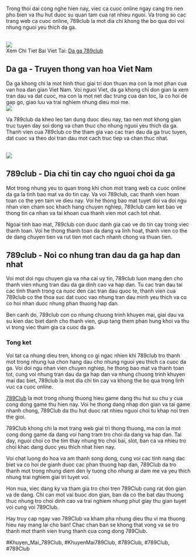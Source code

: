 <p>Trong thoi dai cong nghe hien nay, viec ca cuoc online ngay cang tro nen pho bien va thu hut duoc su quan tam cua rat nhieu nguoi. Va trong so cac trang web ca cuoc online, 789club la mot dia chi khong the bo qua doi voi nhung nguoi yeu thich da ga.</p><br><img src="https://789clubwin.org/wp-content/uploads/2025/04/Nhung-hinh-thuc-da-ga-pho-bien-tai-cac-truong-ga-Thomo.png"></br>
Xem Chi Tiet Bai Viet Tai: <a href="https://789clubwin.org/da-ga-789club/">Da ga 789club</a><h2>Da ga - Truyen thong van hoa Viet Nam</h2><p>Da ga khong chi la mot hinh thuc giai tri don thuan ma con la mot phan cua van hoa dan gian Viet Nam. Voi nguoi Viet, da ga khong chi don gian la xem tran dau va dat cuoc, ma con la mot net dac trung cua dan toc, la co hoi de gap go, giao luu va trai nghiem nhung dieu moi me.<br><img src="https://789clubwin.org/wp-content/uploads/2025/04/Gioi-thieu-ve-da-ga-Thomo-va-ly-do-thu-hut-nguoi-xem.png"></br><p>Va 789club da kheo leo tan dung duoc dieu nay, tao nen mot khong gian truc tuyen day soi dong va chan thuc cho nhung nguoi yeu thich da ga. Thanh vien cua 789club co the tham gia vao cac tran dau da ga truc tuyen, dat cuoc va theo doi tran dau mot cach truc tiep va chan thuc nhat.</p><br><img src="https://789clubwin.org/wp-content/uploads/2025/04/Gioi-thieu-ve-da-ga-Thomo-va-ly-do-thu-hut-nguoi-xem.png"></br><h2>789club - Dia chi tin cay cho nguoi choi da ga</h2><p>Mot trong nhung yeu to quan trong khi chon mot trang web ca cuoc online da ga la tinh bao mat va do tin cay. Va voi 789club, cac thanh vien hoan toan co the yen tam ve dieu nay. Voi he thong bao mat tuyet doi va doi ngu nhan vien cham soc khach hang chuyen nghiep, 789club cam ket bao ve thong tin ca nhan va tai khoan cua thanh vien mot cach tot nhat.<p>Ngoai tinh bao mat, 789club con duoc danh gia cao ve do tin cay trong viec thanh toan. Voi he thong thanh toan da dang va linh hoat, thanh vien co the de dang chuyen tien va rut tien mot cach nhanh chong va thuan tien.</p><h2>789club - Noi co nhung tran dau da ga hap dan nhat</h2><p>Voi mot doi ngu chuyen gia va nha cai uy tin, 789club luon mang den cho thanh vien nhung tran dau da ga dinh cao va hap dan. Tu cac tran dau tai cac tinh thanh trong ca nuoc den cac tran dau quoc te, thanh vien cua 789club co the thoa suc dat cuoc vao nhung tran dau minh yeu thich va co co hoi nhan duoc nhung phan thuong hap dan.<p>Ben canh do, 789club con co nhung chuong trinh khuyen mai, giai dau va su kien dac biet danh cho thanh vien, giup tang them phan hung khoi va thu vi trong viec tham gia ca cuoc da ga.</p><h3>Tong ket</h3><p>Voi tat ca nhung dieu tren, khong co gi ngac nhien khi 789club tro thanh mot trong nhung lua chon hang dau cho nhung nguoi yeu thich ca cuoc da ga. Voi doi ngu nhan vien chuyen nghiep, he thong bao mat va thanh toan tot, cung voi nhung tran dau da ga hap dan va nhung chuong trinh khuyen mai dac biet, 789club la mot dia chi tin cay va khong the bo qua trong linh vuc ca cuoc online.</p><p><a href="https://789clubwin.org/">789Club</a> la mot trong nhung thuong hieu game dang thu hut su chu y cua cong dong game thu hien nay. Voi he thong dang nhap don gian va tai game nhanh chong, 789Club da thu hut duoc rat nhieu nguoi choi tu khap noi tren the gioi.

789Club khong chi la mot trang web giai tri thong thuong, ma con la mot cong dong game da dang voi hang tram tro choi da dang va hap dan. Tai day, nguoi choi co the tim thay nhung tro choi bai, slot, ban ca va nhieu tro choi khac dang duoc yeu thich nhat hien nay.

Voi chat luong do hoa va am thanh song dong, cung voi cac tinh nang dac biet va co hoi de gianh duoc cac phan thuong hap dan, 789Club da tro thanh mot trong nhung diem den ly tuong cho nhung ai dam me va yeu thich nhung trai nghiem giai tri tuyet voi.

Hon nua, viec dang ky va tham gia tro choi tren 789Club cung rat don gian va de dang. Chi can mot vai buoc don gian, ban da co the bat dau thuong thuc nhung tro choi dinh cao va trai nghiem nhung phut giay thu gian tuyet voi cung voi 789Club.

Hay truy cap ngay vao 789Club va kham pha nhung dieu thu vi ma thuong hieu nay mang lai cho ban! Chac chan ban se khong that vong va se tro thanh mot thanh vien trung thanh cua cong dong 789Club.</p>
#Khuyen_Mai_789Club, #KhuyenMai789Club, #789Club, #789Club, #789Club
